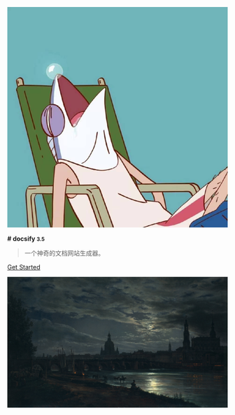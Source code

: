 <!-- _coverpage.md --> 

![logo](image\logo.jpg)

 **# docsify <small>3.5</small>** 

> 一个神奇的文档网站生成器。

 [Get Started](?id=Headline)

![](image/background.jpg)

